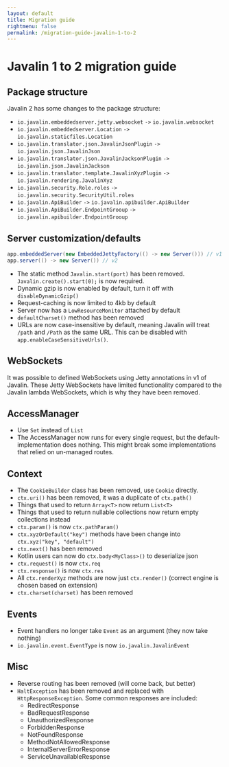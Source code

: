 ```yaml
---
layout: default
title: Migration guide
rightmenu: false
permalink: /migration-guide-javalin-1-to-2
---
```


<h1 class="no-margin-top">Javalin 1 to 2 migration guide</h1>

## Package structure
Javalin 2 has some changes to the package structure:

* `io.javalin.embeddedserver.jetty.websocket` `->` `io.javalin.websocket`
* `io.javalin.embeddedserver.Location` `->` `io.javalin.staticfiles.Location`
* `io.javalin.translator.json.JavalinJsonPlugin` `->` `io.javalin.json.JavalinJson`
* `io.javalin.translator.json.JavalinJacksonPlugin` `->` `io.javalin.json.JavalinJackson`
* `io.javalin.translator.template.JavalinXyzPlugin` `->` `io.javalin.rendering.JavalinXyz`
* `io.javalin.security.Role.roles` `->` `io.javalin.security.SecurityUtil.roles`
* `io.javalin.ApiBuilder` `->` `io.javalin.apibuilder.ApiBuilder`
* `io.javalin.ApiBuilder.EndpointGrooup` `->` `io.javalin.apibuilder.EndpointGrooup`

## Server customization/defaults
```java
app.embeddedServer(new EmbeddedJettyFactory(() -> new Server())) // v1
app.server(() -> new Server()) // v2
```
* The static method `Javalin.start(port)` has been removed. `Javalin.create().start(0);` is now required.
* Dynamic gzip is now enabled by default, turn it off with `disableDynamicGzip()`
* Request-caching is now limited to 4kb by default
* Server now has a `LowResourceMonitor` attached by default
* `defaultCharset()` method has been removed
* URLs are now case-insensitive by default, meaning Javalin will treat `/path` and `/Path` as the same URL.
  This can be disabled with `app.enableCaseSensitiveUrls()`.

## WebSockets
It was possible to defined WebSockets using Jetty annotations in v1 of Javalin.
These Jetty WebSockets have limited functionality compared to the Javalin lambda WebSockets,
which is why they have been removed.

## AccessManager 
* Use `Set` instead of `List`
* The AccessManager now runs for every single request, but the default-implementation does nothing. This might break some implementations that relied on un-managed routes.

## Context
* The `CookieBuilder` class has been removed, use `Cookie` directly.
* `ctx.uri()` has been removed, it was a duplicate of `ctx.path()`
* Things that used to return `Array<T>` now return `List<T>`
* Things that used to return nullable collections now return empty collections instead
* `ctx.param()` is now `ctx.pathParam()`
* `ctx.xyzOrDefault("key")` methods have been change into `ctx.xyz("key", "default")`
* `ctx.next()` has been removed
* Kotlin users can now do `ctx.body<MyClass>()` to deserialize json
* `ctx.request()` is now `ctx.req`
* `ctx.response()` is now `ctx.res`
* All `ctx.renderXyz` methods are now just `ctx.render()` (correct engine is chosen based on extension)
* `ctx.charset(charset)` has been removed

## Events
* Event handlers no longer take `Event` as an argument (they now take nothing)
* `io.javalin.event.EventType` is now `io.javalin.JavalinEvent` 

## Misc
* Reverse routing has been removed (will come back, but better)
* `HaltException` has been removed and replaced with `HttpResponseException`. Some common responses are included: 
  * RedirectResponse
  * BadRequestResponse
  * UnauthorizedResponse
  * ForbiddenResponse
  * NotFoundResponse
  * MethodNotAllowedResponse
  * InternalServerErrorResponse
  * ServiceUnavailableResponse
